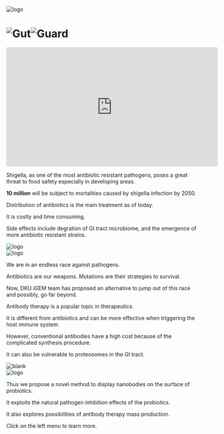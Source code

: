 <script>
    html.classList.add("home");
</script>
<p class="py-10"></p>
<img alt="logo" id="home_logo" src="https://static.igem.wiki/teams/4161/wiki/logo-transparent.png" class="items-center block w-1/3 py-10 m-auto duration-100" />
<h1 class="text-6xl text-center animate-bounce">
<img alt="G"" src="https://static.igem.wiki/teams/4161/wiki/logo-transparent.png" class="w-16" />ut<img alt="G"" src="https://static.igem.wiki/teams/4161/wiki/logo-transparent.png" class="w-16" />uard</h1>

<div id="promotion_video" class="flex justify-center">
<iframe title="DKU: GutGuard (2022) - Project Promotion [English]" width="560" height="315" src="https://video.igem.org/videos/embed/c28db71c-27b0-4945-863c-3aed20c3bfde" frameborder="0" allowfullscreen="" sandbox="allow-same-origin allow-scripts allow-popups" class="py-40"></iframe>
</div>

<article class="grid grid-flow-col grid-cols-2 gap-20 py-40">
<div>

Shigella, as one of the most antibiotic resistant pathogens,
poses a great threat to food safety especially in developing areas.

**10 million** will be subject to mortalities caused by shigella infection by 2050.

Distribution of antibiotics is the main treatment as of today.

It is costly and time consuming.

Side effects include degration of GI tract microbiome,
and the emergence of more antibiotic resistant strains.
</div>
<img alt="logo" src="https://static.igem.wiki/teams/4161/wiki/hmpg1-1.png" class="w-full" />
</article>
<article class="grid grid-flow-col grid-cols-2 gap-20 py-40">
<img alt="logo" src="https://static.igem.wiki/teams/4161/wiki/logo-transparent.png" class="w-full" />
<div>

We are in an endless race against pathogens.

Antibiotics are our weapons. Mutations are their strategies to survival.

Now, DKU iGEM team has proposed an alternative to jump out of this race and possibly, go far beyond.

Antibody therapy is a popular topic in therapeutics.

It is different from antibiotics and can be more effective when triggering the host immune system.
</div>
</article>
<article class="grid grid-flow-col grid-cols-2 gap-20 py-40">
<div>

However, conventional antibodies have a high cost because of the complicated synthesis procedure.

It can also be vulnerable to proteosomes in the GI tract.
</div>
<img alt="blank" src="https://static.igem.wiki/teams/4161/wiki/hmpg-3.png" class="w-full" />
</article>
<article class="grid grid-flow-col grid-cols-2 gap-20 py-40">
<img alt="logo" src="https://static.igem.wiki/teams/4161/wiki/logo-transparent.png" class="w-full" />
<div>

Thus we propose a novel method to display nanobodies on the surface of probiotics.

It exploits the natural pathogen inhibition effects of the probiotics.

It also explores possibilities of antibody therapy mass production.

Click on the left menu to learn more.
</div>
</article>
